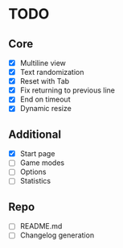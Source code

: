 # TODO

## Core

- [x] Multiline view
- [x] Text randomization
- [x] Reset with Tab
- [x] Fix returning to previous line
- [x] End on timeout
- [x] Dynamic resize

## Additional

- [x] Start page
- [ ] Game modes
- [ ] Options
- [ ] Statistics

## Repo

- [ ] README.md
- [ ] Changelog generation

